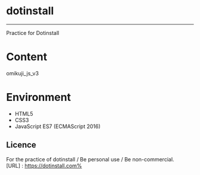 # dotinstall
---
Practice for Dotinstall

# Content
omikuji_js_v3

# Environment
- HTML5
- CSS3
- JavaScript ES7 (ECMAScript 2016)

## Licence
For the practice of dotinstall / Be personal use / Be non-commercial.  
[URL] : https://dotinstall.com%     